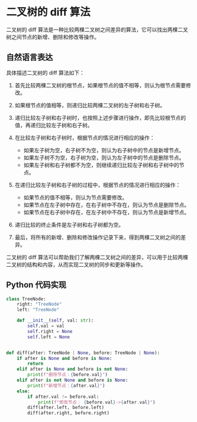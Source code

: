 # 二叉树的 diff 算法

二叉树的 diff 算法是一种比较两棵二叉树之间差异的算法，它可以找出两棵二叉树之间节点的新增、删除和修改等操作。

## 自然语言表达

具体描述二叉树的 diff 算法如下：

1. 首先比较两棵二叉树的根节点，如果根节点的值不相等，则认为根节点需要修改。
2. 如果根节点的值相等，则递归比较两棵二叉树的左子树和右子树。
3. 递归比较左子树和右子树时，也按照上述步骤进行操作，即先比较根节点的值，再递归比较左子树和右子树。
4. 在比较左子树和右子树时，根据节点的情况进行相应的操作：

   - 如果左子树为空，右子树不为空，则认为右子树中的节点是新增节点。
   - 如果左子树不为空，右子树为空，则认为左子树中的节点是删除节点。
   - 如果左子树和右子树都不为空，则继续递归比较左子树和右子树中的节点。

5. 在递归比较左子树和右子树的过程中，根据节点的情况进行相应的操作：

   - 如果节点的值不相等，则认为节点需要修改。
   - 如果节点在左子树中存在，在右子树中不存在，则认为节点是删除节点。
   - 如果节点在右子树中存在，在左子树中不存在，则认为节点是新增节点。

6. 递归比较的终止条件是左子树和右子树都为空。
7. 最后，将所有的新增、删除和修改操作记录下来，得到两棵二叉树之间的差异。

二叉树的 diff 算法可以帮助我们了解两棵二叉树之间的差异，可以用于比较两棵二叉树的结构和内容，从而实现二叉树的同步和更新等操作。

## Python 代码实现

```python
class TreeNode:
    right: "TreeNode"
    left: "TreeNode"

    def __init__(self, val: str):
        self.val = val
        self.right = None
        self.left = None


def diff(after: TreeNode | None, before: TreeNode | None):
    if after is None and before is None:
        return
    elif after is None and before is not None:
        print(f"删除节点：{before.val}")
    elif after is not None and before is None:
        print(f"新增节点：{after.val}")
    else:
        if after.val != before.val:
            print(f"修改节点： {before.val}->{after.val}")
        diff(after.left, before.left)
        diff(after.right, before.right)
```
